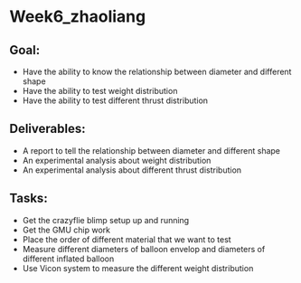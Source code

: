 # Week6_zhaoliang

## Goal:

- Have the ability to know the relationship between diameter and different shape
- Have the ability to test weight distribution
- Have the ability to test different thrust distribution

## Deliverables:

- A report to tell the relationship between diameter and different shape
- An experimental analysis about weight distribution
- An experimental analysis about different thrust distribution

## Tasks:

- Get the crazyflie blimp setup up and running
- Get the GMU chip work
- Place the order of different material that we want to test
- Measure different diameters of balloon envelop and diameters of different inflated balloon
- Use Vicon system to measure the different weight distribution